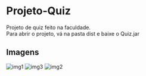 # Projeto-Quiz
Projeto de quiz feito na faculdade.<br>
Para abrir o projeto, vá na pasta dist e baixe o Quiz.jar<br>
## Imagens
![img1](https://user-images.githubusercontent.com/42739620/60325138-f4866480-995c-11e9-877c-d3ba86379a2a.PNG)
![img3](https://user-images.githubusercontent.com/42739620/60325140-f51efb00-995c-11e9-8b5c-a965d86cfe89.PNG)
![img2](https://user-images.githubusercontent.com/42739620/60325139-f4866480-995c-11e9-9d05-9f2afbc33f42.PNG)<br>




